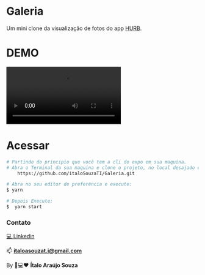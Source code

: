 # Galeria
Um mini clone da visualização de fotos do app [HURB](https://www.hurb.com/br/?cmp=285992&prm=515&gclid=Cj0KCQjwlK-WBhDjARIsAO2sErQAwa2j6p3KTcp4aWPQmTq4GuspeWenOpmW91DauDYZmcK2oFi-zQcaAuonEALw_wcB).


# DEMO
![demo](https://user-images.githubusercontent.com/52186505/178309303-58f2a84c-3671-47bf-8e35-d002b853861d.MP4)


# Acessar
```bash
# Partindo do principio que você tem a cli do expo em sua maquina.
# Abra o Terminal da sua maquina e clone o projeto, no local desajado execute:
    https://github.com/italoSouzaTI/Galeria.git

# Abra no seu editor de preferência e execute:
$ yarn

# Depois Execute:
$  yarn start 

```

### Contato
[💻 Linkedin](https://www.linkedin.com/in/%C3%ADtaloasouzati/)

📫 **italoasouzat.i@gmail.com**

By 📱💻❤ **Ítalo Araújo Souza**
